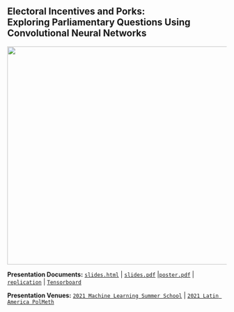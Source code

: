 ## Electoral Incentives and Porks: <br> Exploring Parliamentary Questions Using Convolutional Neural Networks <br />  



<p align="center">
  <img width="700" height="500" src="https://raw.githack.com/davidycliao/elp/main/paper/Electoral_Incentives_and_Porks.png" >
</p>




**Presentation Documents:** [`slides.html`](https://raw.githack.com/davidycliao/elp/main/slides/slides.html#1) | [`slides.pdf`](https://raw.githack.com/davidycliao/elp/main/slides/slides.pdf) |[`poster.pdf`](https://raw.githack.com/davidycliao/elp/main/paper/Electoral_Incentives_and_Porks.pdf) | [`replication`](https://github.com/davidycliao/PorkCNN) | [`Tensorboard`](https://tensorboard.dev/experiment/2Jm6GKexQiKaLyUz5uKSzg/#scalars)


**Presentation Venues:** [`2021 Machine Learning Summer School`](https://aintu.org/mlss2021/landing-page/) | [`2021 Latin America PolMeth`](https://docs.google.com/document/d/1IVoHIswSK_iGrF0i71uvQWWBm_rNmKH1qZH-FXxY4KQ/edit) 

